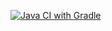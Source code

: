 [![Java CI with Gradle](https://github.com/AlenaGurskaya/ReplanDelivery/actions/workflows/gradle.yml/badge.svg)](https://github.com/AlenaGurskaya/ReplanDelivery/actions/workflows/gradle.yml)
